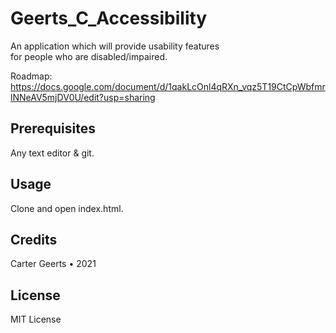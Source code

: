 # Geerts_C_Accessibility

An application which will provide usability features<br>
for people who are disabled/impaired.

Roadmap: https://docs.google.com/document/d/1qakLcOnl4qRXn_vqz5T19CtCpWbfmrlNNeAV5mjDV0U/edit?usp=sharing

## Prerequisites
Any text editor & git.

## Usage
Clone and open index.html.

## Credits
Carter Geerts • 2021

## License
MIT License


